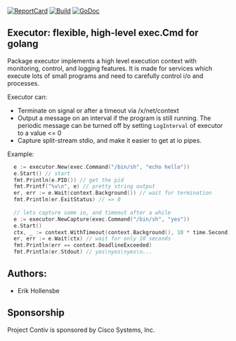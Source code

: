 [![ReportCard][ReportCard-Image]][ReportCard-URL] [![Build][Build-Status-Image]][Build-Status-URL] [![GoDoc][GoDoc-Image]][GoDoc-URL]

## Executor: flexible, high-level exec.Cmd for golang

Package executor implements a high level execution context with monitoring,
control, and logging features. It is made for services which execute lots of
small programs and need to carefully control i/o and processes.

Executor can:

  * Terminate on signal or after a timeout via /x/net/context
  * Output a message on an interval if the program is still running.
    The periodic message can be turned off by setting `LogInterval` of executor to a value <= 0
  * Capture split-stream stdio, and make it easier to get at io pipes.

Example:

```go
  e := executor.New(exec.Command("/bin/sh", "echo hello"))
  e.Start() // start
  fmt.Println(e.PID()) // get the pid
  fmt.Printf("%v\n", e) // pretty string output
  er, err := e.Wait(context.Background()) // wait for termination
  fmt.Println(er.ExitStatus) // => 0
  
  // lets capture some io, and timeout after a while
  e := executor.NewCapture(exec.Command("/bin/sh", "yes"))
  e.Start()
  ctx, _ := context.WithTimeout(context.Background(), 10 * time.Second)
  er, err := e.Wait(ctx) // wait for only 10 seconds
  fmt.Println(err == context.DeadlineExceeded)
  fmt.Println(er.Stdout) // yes\nyes\nyes\n...
```

## Authors:

* Erik Hollensbe

## Sponsorship

Project Contiv is sponsored by Cisco Systems, Inc.

[ReportCard-URL]: https://goreportcard.com/report/github.com/contiv/executor
[ReportCard-Image]: http://goreportcard.com/badge/contiv/executor
[Build-Status-URL]: http://travis-ci.org/contiv/executor
[Build-Status-Image]: https://travis-ci.org/contiv/executor.svg?branch=master
[GoDoc-URL]: https://godoc.org/github.com/contiv/executor
[GoDoc-Image]: https://godoc.org/github.com/contiv/executor?status.svg
